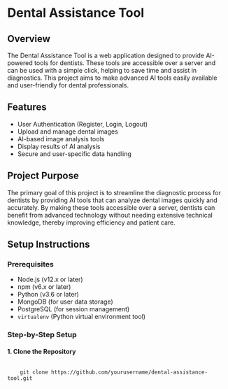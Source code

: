 # Dental Assistance Tool

## Overview
The Dental Assistance Tool is a web application designed to provide AI-powered tools for dentists. These tools are accessible over a server and can be used with a simple click, helping to save time and assist in diagnostics. This project aims to make advanced AI tools easily available and user-friendly for dental professionals.

## Features
- User Authentication (Register, Login, Logout)
- Upload and manage dental images
- AI-based image analysis tools
- Display results of AI analysis
- Secure and user-specific data handling

## Project Purpose
The primary goal of this project is to streamline the diagnostic process for dentists by providing AI tools that can analyze dental images quickly and accurately. By making these tools accessible over a server, dentists can benefit from advanced technology without needing extensive technical knowledge, thereby improving efficiency and patient care.

## Setup Instructions

### Prerequisites
- Node.js (v12.x or later)
- npm (v6.x or later)
- Python (v3.6 or later)
- MongoDB (for user data storage)
- PostgreSQL (for session management)
- `virtualenv` (Python virtual environment tool)

### Step-by-Step Setup

#### 1. Clone the Repository

######
        git clone https://github.com/yourusername/dental-assistance-tool.git
